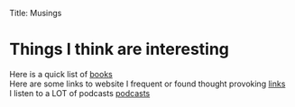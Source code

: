 Title: Musings

# Things I think are interesting

Here is a quick list of [books](/books)  
Here are some links to website I frequent or found thought provoking [links](/links)  
I listen to a LOT of podcasts [podcasts](/podcasts)
